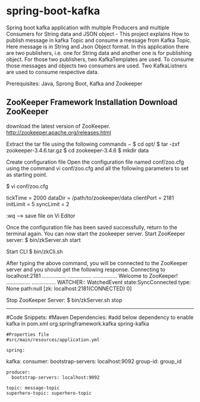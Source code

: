 # spring-boot-kafka

Spring boot kafka application with multiple Producers and multiple Consumers for String data and JSON object - This project explains How to publish message in kafka Topic and consume a message from Kafka Topic. Here message is in String and Json Object format.
In this application there are two publishers, i.e. one for String data and another one is for publishing object. For those two publishers, two KafkaTemplates are used.
To consume those messages and objects two consumers are used. Two KafkaListners are used to consume respective data.

Prerequisites: Java, Sprong Boot, Kafka and Zookeeper

ZooKeeper Framework Installation
Download ZooKeeper
--------------------
download the latest version of ZooKeeper. http://zookeeper.apache.org/releases.html

Extract the tar file using the following commands −
$ cd opt/
$ tar -zxf zookeeper-3.4.6.tar.gz
$ cd zookeeper-3.4.6
$ mkdir data

Create configuration file
Open the configuration file named conf/zoo.cfg using the command vi conf/zoo.cfg and all the following parameters to set as starting point.

$ vi conf/zoo.cfg

tickTime = 2000
dataDir = /path/to/zookeeper/data
clientPort = 2181
initLimit = 5
syncLimit = 2

:wq  --> save file on Vi Editor

Once the configuration file has been saved successfully, return to the terminal again. You can now start the zookeeper server.
Start ZooKeeper server:
$ bin/zkServer.sh start

Start CLI
$ bin/zkCli.sh

After typing the above command, you will be connected to the ZooKeeper server and you should get the following response.
Connecting to localhost:2181
................
................
................
Welcome to ZooKeeper!
................
................
WATCHER::
WatchedEvent state:SyncConnected type: None path:null
[zk: localhost:2181(CONNECTED) 0]

Stop ZooKeeper Server:
$ bin/zkServer.sh stop



--------

#Code Snippets:
  #Maven Dependencies:
    #add below dependency to enable kafka in pom.xml
    <dependency>
    <groupId>org.springframework.kafka</groupId>
    <artifactId>spring-kafka</artifactId>
    </dependency>


    #Properties file
    #src/main/resources/application.yml

    spring:
  kafka:
    consumer:
      bootstrap-servers: localhost:9092
      group-id: group_id

    producer:
      bootstrap-servers: localhost:9092

    topic: message-topic
    superhero-topic: superhero-topic  


    





